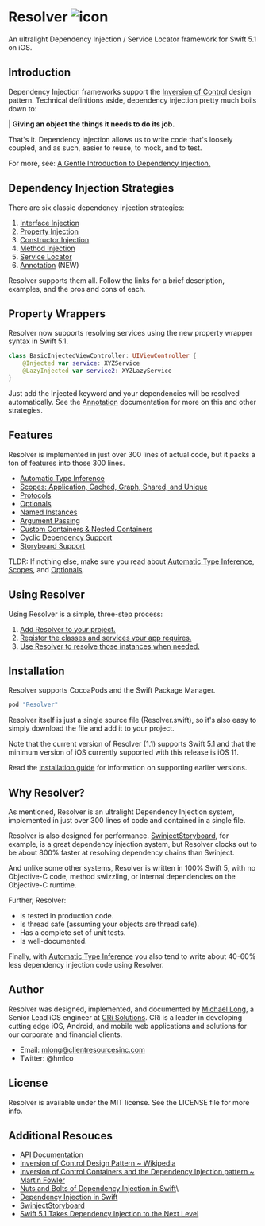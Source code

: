 # Resolver ![icon](https://user-images.githubusercontent.com/709283/32858974-cce8282a-ca12-11e7-944b-c8046156290b.png)

An ultralight Dependency Injection / Service Locator framework for Swift 5.1 on iOS.

## Introduction

Dependency Injection frameworks support the [Inversion of Control](https://en.wikipedia.org/wiki/Inversion_of_control) design pattern. Technical definitions aside, dependency injection pretty much boils down to:

| **Giving an object the things it needs to do its job.**

That's it. Dependency injection allows us to write code that's loosely coupled, and as such, easier to reuse, to mock, and  to test.

For more, see: [A Gentle Introduction to Dependency Injection.](https://github.com/hmlongco/Resolver/blob/master/Documentation/Introduction.md)

## Dependency Injection Strategies

There are six classic dependency injection strategies:

1. [Interface Injection](https://github.com/hmlongco/Resolver/blob/master/Documentation/Injection.md#interface)
2. [Property Injection](https://github.com/hmlongco/Resolver/blob/master/Documentation/Injection.md#property)
3. [Constructor Injection](https://github.com/hmlongco/Resolver/blob/master/Documentation/Injection.md#constructor)
4. [Method Injection](https://github.com/hmlongco/Resolver/blob/master/Documentation/Injection.md#method)
5. [Service Locator](https://github.com/hmlongco/Resolver/blob/master/Documentation/Injection.md#locator)
6. [Annotation](https://github.com/hmlongco/Resolver/blob/master/Documentation/Injection.md#annotation) (NEW)

Resolver supports them all. Follow the links for a brief description, examples, and the pros and cons of each.

## Property Wrappers

Resolver now supports resolving services using the new property wrapper syntax in Swift 5.1.

```swift
class BasicInjectedViewController: UIViewController {
    @Injected var service: XYZService
    @LazyInjected var service2: XYZLazyService
}
```
Just add the Injected keyword and your dependencies will be resolved automatically. See the [Annotation](https://github.com/hmlongco/Resolver/blob/master/Documentation/Annotation.md) documentation for more on this and other strategies.

## Features

Resolver is implemented in just over 300 lines of actual code, but it packs a ton of features into those 300 lines.

* [Automatic Type Inference](https://github.com/hmlongco/Resolver/blob/master/Documentation/Types.md)
* [Scopes: Application, Cached, Graph, Shared, and Unique](https://github.com/hmlongco/Resolver/blob/master/Documentation/Scopes.md)
* [Protocols](https://github.com/hmlongco/Resolver/blob/master/Documentation/Protocols.md)
* [Optionals](https://github.com/hmlongco/Resolver/blob/master/Documentation/Optionals.md)
* [Named Instances](https://github.com/hmlongco/Resolver/blob/master/Documentation/Names.md)
* [Argument Passing](https://github.com/hmlongco/Resolver/blob/master/Documentation/Arguments.md)
* [Custom Containers & Nested Containers](https://github.com/hmlongco/Resolver/blob/master/Documentation/Containers.md)
* [Cyclic Dependency Support](https://github.com/hmlongco/Resolver/blob/master/Documentation/CyclicDependencies.md)
* [Storyboard Support](https://github.com/hmlongco/Resolver/blob/master/Documentation/Storyboards.md)

TLDR: If nothing else, make sure you read about [Automatic Type Inference](https://github.com/hmlongco/Resolver/blob/master/Documentation/Types.md), [Scopes](https://github.com/hmlongco/Resolver/blob/master/Documentation/Scopes.md), and [Optionals](https://github.com/hmlongco/Resolver/blob/master/Documentation/Optionals.md).

## Using Resolver

Using Resolver is a simple, three-step process:

1. [Add Resolver to your project.](https://github.com/hmlongco/Resolver/blob/master/Documentation/Installation.md)
2. [Register the classes and services your app requires.](https://github.com/hmlongco/Resolver/blob/master/Documentation/Registration.md)
3. [Use Resolver to resolve those instances when needed.](https://github.com/hmlongco/Resolver/blob/master/Documentation/Resolving.md)

## Installation

Resolver supports CocoaPods and the Swift Package Manager.
```swift
pod "Resolver"
```
Resolver itself is just a single source file (Resolver.swift), so it's also easy to simply download the file and add it to your project.

Note that the current version of Resolver (1.1) supports Swift 5.1 and that the minimum version of iOS currently supported with this release is iOS 11.

Read the [installation guide](https://github.com/hmlongco/Resolver/blob/master/Documentation/Installation.md) for information on supporting earlier versions.

## Why Resolver?

As mentioned, Resolver is an ultralight Dependency Injection system, implemented in just over 300 lines of code and contained in a single file.

Resolver is also designed for performance. [SwinjectStoryboard](https://github.com/Swinject/SwinjectStoryboard), for example, is a great dependency injection system, but Resolver clocks out to be about 800% faster at resolving dependency chains than Swinject.

And unlike some other systems, Resolver is written in 100% Swift 5, with no Objective-C code, method swizzling, or internal dependencies on the Objective-C runtime.

Further, Resolver:

* Is tested in production code.
* Is thread safe (assuming your objects are thread safe).
* Has a complete set of unit tests.
* Is well-documented.

Finally, with  [Automatic Type Inference](https://github.com/hmlongco/Resolver/blob/master/Documentation/Types.md) you also tend to write about 40-60% less dependency injection code using Resolver.

## Author

Resolver was designed, implemented, and documented by [Michael Long](https://www.linkedin.com/in/hmlong/), a Senior Lead iOS engineer at [CRi Solutions](https://www.clientresourcesinc.com/solutions/). CRi is a leader in developing cutting edge iOS, Android, and mobile web applications and solutions for our corporate and financial clients.

* Email: [mlong@clientresourcesinc.com](mailto:mlong@clientresourcesinc.com)
* Twitter: @hmlco

## License

Resolver is available under the MIT license. See the LICENSE file for more info.

## Additional Resouces

* [API Documentation](https://hmlongco.github.io/Resolver/Documentation/API/Classes/Resolver.html)
* [Inversion of Control Design Pattern ~ Wikipedia](https://en.wikipedia.org/wiki/Inversion_of_control)
* [Inversion of Control Containers and the Dependency Injection pattern ~ Martin Fowler](https://martinfowler.com/articles/injection.html)
* [Nuts and Bolts of Dependency Injection in Swift](https://cocoacasts.com/nuts-and-bolts-of-dependency-injection-in-swift/)\
* [Dependency Injection in Swift](https://cocoacasts.com/dependency-injection-in-swift)
* [SwinjectStoryboard](https://github.com/Swinject/SwinjectStoryboard)
* [Swift 5.1 Takes Dependency Injection to the Next Level](https://medium.com/better-programming/taking-swift-dependency-injection-to-the-next-level-b71114c6a9c6)
